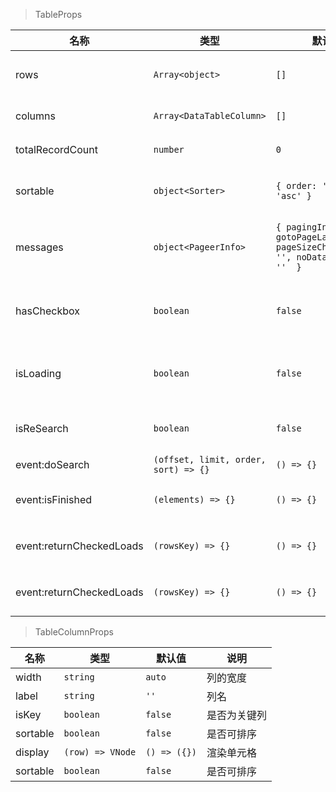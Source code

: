 > TableProps

|  名称   | 类型  | 默认值| 说明 |
|  ----  | ----  | ---- | ----- |
| rows | `Array<object>` | `[]` | 需要展示的数据 |
| columns  | `Array<DataTableColumn>` | `[]`  | 需要展示的列 |
| totalRecordCount | `number` | `0`  | 总共数据条数 |
| sortable | `object<Sorter>` | `{ order: '', sort: 'asc' }`  | 配置排序列及算法 |
| messages | `object<PageerInfo>` | `{ pagingInfo: '', gotoPageLabel: '', pageSizeChangeLabel: '', noDataAvailable: ''  }`  | 配置分页功能相关信息 |
| hasCheckbox | `boolean` | `false`  | 是否存在第一列选择框 |
| isLoading | `boolean` | `false` | 是否显示loading状态 |
| isReSearch | `boolean` | `false` | 是否显示搜索按钮 |
| event:doSearch | `(offset, limit, order, sort) => {}` | `() => {}` | 搜索 |
| event:isFinished | `(elements) => {}` | `() => {}` | loading结束触发事件 |
| event:returnCheckedLoads | `(rowsKey) => {}` | `() => {}` | 被选中的rows key |
| event:returnCheckedLoads | `(rowsKey) => {}` | `() => {}` | 被选中的rows key |

> TableColumnProps

|  名称   | 类型  | 默认值| 说明 |
|  ----  | ----  | ---- | ----- |
| width | `string` | `auto` | 列的宽度 |
| label | `string` | `''` | 列名 |
| isKey | `boolean` | `false` | 是否为关键列 |
| sortable | `boolean` | `false` | 是否可排序 |
| display | `(row) => VNode` | `() => ({})` | 渲染单元格 |
| sortable | `boolean` | `false` | 是否可排序 |